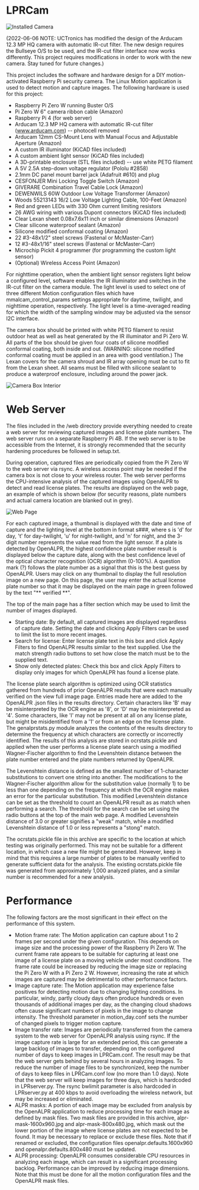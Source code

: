 # LPRCam
![Installed Camera](installed1.jpg)

(2022-06-06 NOTE: UCTronics has modified the design of the Arducam 12.3 MP HQ camera with automatic IR-cut filter.  The new design requires the Bullseye O/S to be used, and the IR-cut filter interface now works differently.  This project requires modifications in order to work with the new camera.  Stay tuned for future changes.)

This project includes the software and hardware design for a DIY motion-activated Raspberry Pi security camera.  The Linux Motion application is used to detect motion and capture images.  The following hardware is used for this project:
* Raspberry Pi Zero W running Buster O/S
* Pi Zero W 6" camera ribbon cable (Amazon)
* Raspberry Pi 4 (for web server)
* Arducam 12.3 MP HQ camera with automatic IR-cut filter (www.arducam.com) -- photocell removed
* Arducam 12mm CS-Mount Lens with Manual Focus and Adjustable Aperture (Amazon)
* A custom IR illuminator (KiCAD files included)
* A custom ambient light sensor (KiCAD files included)
* A 3D-printable enclosure (STL files included) -- use white PETG filament
* A 5V 2.5A step-down voltage regulator (Pololu #2858)
* 2.1mm DC panel mount barrel jack (Adafruit #610) and plug
* CESFONJER Mini Locking Toggle Switch (Amazon)
* GIVERARE Combination Travel Cable Lock (Amazon)
* DEWENWILS 60W Outdoor Low Voltage Transformer (Amazon)
* Woods 55213143 16/2 Low Voltage Lighting Cable, 100-Feet (Amazon)
* Red and green LEDs with 330 Ohm current limiting resistors
* 26 AWG wiring with various Dupont connectors (KiCAD files included)
* Clear Lexan sheet 0.08x7.6x11 inch or similar dimensions (Amazon)
* Clear silicone waterproof sealant (Amazon)
* Silicone modified conformal coating (Amazon)
* 22 #3-48x1/2" steel screws (Fastenal or McMaster-Carr)
* 12 #3-48x1/16" steel screws  (Fastenal or McMaster-Carr)
* Microchip Pickit 4 programmer (for programming the custom light sensor)
* (Optional) Wireless Access Point (Amazon)

For nighttime operation, when the ambient light sensor registers light below a configured level, software enables the IR illuminator and switches in the IR-cut filter on the camera module.  The light level is used to select one of three different Motion configuration files which have mmalcam_control_params settings appropriate for daytime, twilight, and nighttime operation, respectively.  The light level is a time-averaged reading for which the width of the sampling window may be adjusted via the sensor I2C interface.

The camera box should be printed with white PETG filament to resist outdoor heat as well as heat generated by the IR illuminator and Pi Zero W.  All parts of the box should be given four coats of silicone modified conformal coating, both inside and out.  (WARNING: silicone modified conformal coating must be applied in an area with good ventilation.)  The Lexan covers for the camera shroud and IR array opening must be cut to fit from the Lexan sheet.  All seams must be filled with silicone sealant to produce a waterproof enclosure, including around the power jack.

![Camera Box Interior](front-open-annotated.jpg)

# Web Server

The files included in the /web directory provide everything needed to create a web server for reviewing captured images and license plate numbers.  The web server runs on a separate Raspberry Pi 4B.  If the web server is to be accessible from the Internet, it is strongly recommended that the security hardening procedures be followed in setup.txt.

During operation, captured files are periodically copied from the Pi Zero W to the web server via rsync.  A wireless access point may be needed if the camera box is not close to your wireless router.  The web server performs the CPU-intensive analysis of the captured images using OpenALPR to detect and read license plates.  The results are displayed on the web page, an example of which is shown below (for security reasons, plate numbers and actual camera location are blanked out in grey).

![Web Page](web-sample.png)

For each captured image, a thumbnail is displayed with the date and time of capture and the lighting level at the bottom in format s###, where s is 'd' for day, 't' for day-twilight, 'u' for night-twilight, and 
'n' for night, and the 3-digit number represents the value read from the light sensor.  If a plate is detected by OpenALPR, the highest confidence plate number result is displayed below the capture date, along with the best confidence level of the optical character recognition (OCR) algorithm (0-100%).  A question mark (?) follows the plate number as a signal that this is the best guess by OpenALPR.  Users may click on any thumbnail to display the full resolution image on a new page.  On this page, the user may enter the actual license plate number so that it may be displayed on the main page in green followed by the text "** verified **".

The top of the main page has a filter section which may be used to limit the number of images displayed.

* Starting date: By default, all captured images are displayed regardless of capture date.  Setting the date and clicking Apply Filters can be used to limit the list to more recent images.
* Search for license: Enter license plate text in this box and click Apply Filters to find OpenALPR results similar to the text supplied.  Use the match strength radio buttons to set how close the match must be to the supplied text.
* Show only detected plates: Check this box and click Apply Filters to display only images for which OpenALPR has found a license plate.

The license plate search algorithm is optimized using OCR statistics gathered from hundreds of prior OpenALPR results that were each manually verified on the view full image page.  Entries made here are added to the OpenALPR .json files in the results directory.  Certain characters like 'B' may be misinterpreted by the OCR engine as '8', or 'D' may be misinterpreted as '4'.  Some characters, like 'I' may not be present at all on any license plate, but might be misidentified from a '1' or from an edge on the license plate.  The genalprstats.py module analyzes the contents of the results directory to determine the frequency at which characters are correctly or incorrectly identified.  The results of this analysis are stored in ocrstats.pickle and applied when the user performs a license plate search using a modified Wagner-Fischer algorithm to find the Levenshtein distance between the plate number entered and the plate numbers returned by OpenALPR.

The Levenshtein distance is defined as the smallest number of 1-character substitutions to convert one string into another.  The modifications to the Wagner-Fischer algorithm allow for the substitution value (normally 1) to be less than one depending on the frequency at which the OCR engine makes an error for the particular substitution. This modified Levenshtein distance can be set as the threshold to count an OpenALPR result as as match when performing a search.  The threshold for the search can be set using the radio buttons at the top of the main web page.  A modified Levenshtein distance of 3.0 or greater signifies a "weak" match, while a modified Levenshtein distance of 1.0 or less represents a "stong" match.

The ocrstats.pickle file in this archive are specific to the location at which testing was originally performed.  This may not be suitable for a different location, in which case a new file might be generated.  However, keep in mind that this requires a large number of plates to be manually verified to generate sufficient data for the analysis.  The existing ocrstats.pickle file was generated from approximately 1,000 analyzed plates, and a similar number is recommended for a new analysis.

# Performance

The following factors are the most significant in their effect on the performance of this system.

* Motion frame rate: The Motion application can capture about 1 to 2 frames per second under the given configuration.  This depends on image size and the processing power of the Raspberry Pi Zero W.  The current frame rate appears to be suitable for capturing at least one image of a license plate on a moving vehicle under most conditions.  The frame rate could be increased by reducing the image size or replacing the Pi Zero W with a Pi Zero 2 W.  However, increasing the rate at which images are captured may be detrimental to other performance factors.
* Image capture rate: The Motion application may experience false positives for detecting motion due to changing lighting conditions.  In particular, windy, partly cloudy days often produce hundreds or even thousands of additional images per day, as the changing cloud shadows often cause significant numbers of pixels in the image to change intensity.  The threshold parameter in motion_day.conf sets the number of changed pixels to trigger motion capture.
* Image transfer rate: Images are periodically transferred from the camera system to the web server for OpenALPR analysis using rsync.  If the image capture rate is large for an extended period, this can generate a large backlog of images to transfer, depending on the configured number of days to keep images in LPRCam.conf.  The result may be that the web server gets behind by several hours in analyzing images.  To reduce the number of image files to be synchronized, keep the number of days to keep files in LPRCam.conf low (no more than 1.0 days).  Note that the web server will keep images for three days, which is hardcoded in LPRserver.py.  The rsync bwlimit parameter is also hardcoded in LPRserver.py at 400 kbps to avoid overloading the wireless network, but may be increased or eliminated.
* ALPR masks: A portion of each image may be excluded from analysis by the OpenALPR application to reduce processing time for each image as defined by mask files.  Two mask files are provided in this archive, alpr-mask-1600x960.jpg and alpr-mask-800x480.jpg, which mask out the lower portion of the image where license plates are not expected to be found.  It may be necessary to replace or exclude these files.  Note that if renamed or excluded, the configuration files openalpr.defaults.1600x960 and openalpr.defaults.800x480 must be updated.
* ALPR processing: OpenALPR consumes considerable CPU resources in analyzing each image, which can result in a significant processing backlog.  Performance can be improved by reducing image dimensions.  Note that this must be done for all the motion configuration files and the OpenALPR mask files.
